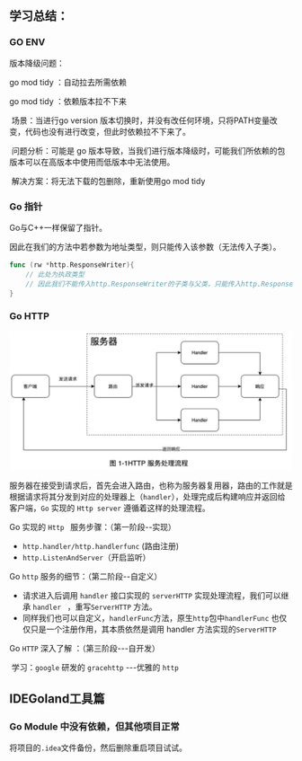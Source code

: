 ## 学习总结：

### GO ENV

版本降级问题：

go mod tidy ：自动拉去所需依赖

go mod tidy ：依赖版本拉不下来

​	场景：当进行go version 版本切换时，并没有改任何环境，只将PATH变量改变，代码也没有进行改变，但此时依赖拉不下来了。

​	 问题分析：可能是 go 版本导致，当我们进行版本降级时，可能我们所依赖的包版本可以在高版本中使用而低版本中无法使用。

​	解决方案：将无法下载的包删除，重新使用go mod tidy



### Go 指针

Go与C++一样保留了指针。

因此在我们的方法中若参数为地址类型，则只能传入该参数（无法传入子类）。

```go
func (rw *http.ResponseWriter){
    // 此处为执政类型
    // 因此我们不能传入http.ResponseWriter的子类与父类，只能传入http.ResponseWriter
}
```

###  Go HTTP

![image-20220125125344413](https://raw.githubusercontent.com/yiwenqi/cloudimg/main/data/http%E5%A4%84%E7%90%86%E6%B5%81%E7%A8%8B.png)

服务器在接受到请求后，首先会进入路由，也称为服务器复用器，路由的工作就是根据请求将其分发到对应的处理器上（`handler`），处理完成后构建响应并返回给客户端，`Go` 实现的 `Http server` 遵循着这样的处理流程。

Go 实现的 `Http ` 服务步骤：（第一阶段--实现）

- `http.handler/http.handlerfunc`   (路由注册)
- `http.ListenAndServer`（开启监听）

Go `http` 服务的细节：（第二阶段--自定义）

- 请求进入后调用 `handler` 接口实现的 `serverHTTP` 实现处理流程，我们可以继承 `handler ` ，重写`ServerHTTP` 方法。
- 同样我们也可以自定义，`handlerFunc`方法，原生`http`包中`handlerFunc` 也仅仅只是一个注册作用，其本质依然是调用 handler 方法实现的`ServerHTTP`

Go `HTTP` 深入了解 ：（第三阶段---自开发）

​	学习：`google` 研发的 `gracehttp` ---优雅的 `http`

## IDEGoland工具篇

### Go Module 中没有依赖，但其他项目正常

将项目的`.idea`文件备份，然后删除重启项目试试。